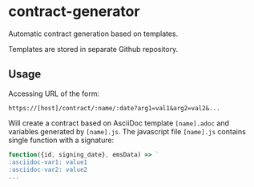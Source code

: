 # contract-generator
Automatic contract generation based on templates.

Templates are stored in separate Github repository.

## Usage

Accessing URL of the form:
```
https://[host]/contract/:name/:date?arg1=val1&arg2=val2&...
```

Will create a contract based on AsciiDoc template `[name].adoc` and variables
generated by `[name].js`. The javascript file `[name].js` contains single
function with a signature:

```js
function({id, signing_date}, emsData) => `
:asciidoc-var1: value1
:asciidoc-var2: value2
...
```
